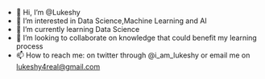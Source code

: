 - 👋 Hi, I’m @Lukeshy
- 👀 I’m interested in Data Science,Machine Learning and AI
- 🌱 I’m currently learning Data Science
- 💞️ I’m looking to collaborate on knowledge that could benefit my learning process
- 📫 How to reach me: on twitter through @i_am_lukeshy or email me on lukeshy4real@gmail.com

<!---
Lukeshy/Lukeshy is a ✨ special ✨ repository because its `README.md` (this file) appears on your GitHub profile.
You can click the Preview link to take a look at your changes.
--->
